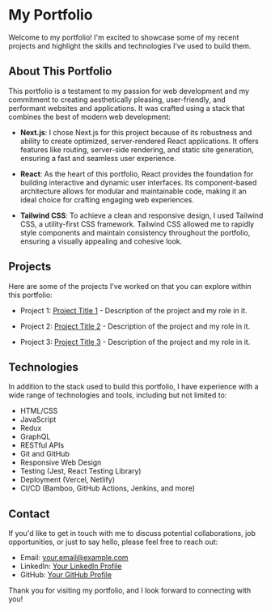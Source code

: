 # My Portfolio

Welcome to my portfolio! I'm excited to showcase some of my recent projects and highlight the skills and technologies I've used to build them.

## About This Portfolio

This portfolio is a testament to my passion for web development and my commitment to creating aesthetically pleasing, user-friendly, and performant websites and applications. It was crafted using a stack that combines the best of modern web development:

- **Next.js**: I chose Next.js for this project because of its robustness and ability to create optimized, server-rendered React applications. It offers features like routing, server-side rendering, and static site generation, ensuring a fast and seamless user experience.

- **React**: As the heart of this portfolio, React provides the foundation for building interactive and dynamic user interfaces. Its component-based architecture allows for modular and maintainable code, making it an ideal choice for crafting engaging web experiences.

- **Tailwind CSS**: To achieve a clean and responsive design, I used Tailwind CSS, a utility-first CSS framework. Tailwind CSS allowed me to rapidly style components and maintain consistency throughout the portfolio, ensuring a visually appealing and cohesive look.

## Projects

Here are some of the projects I've worked on that you can explore within this portfolio:

- Project 1: [Project Title 1](#) - Description of the project and my role in it.

- Project 2: [Project Title 2](#) - Description of the project and my role in it.

- Project 3: [Project Title 3](#) - Description of the project and my role in it.

## Technologies

In addition to the stack used to build this portfolio, I have experience with a wide range of technologies and tools, including but not limited to:

- HTML/CSS
- JavaScript
- Redux
- GraphQL
- RESTful APIs
- Git and GitHub
- Responsive Web Design
- Testing (Jest, React Testing Library)
- Deployment (Vercel, Netlify)
- CI/CD (Bamboo, GitHub Actions, Jenkins, and more)

## Contact

If you'd like to get in touch with me to discuss potential collaborations, job opportunities, or just to say hello, please feel free to reach out:

- Email: [your.email@example.com](mailto:your.email@example.com)
- LinkedIn: [Your LinkedIn Profile](https://www.linkedin.com/in/your-profile/)
- GitHub: [Your GitHub Profile](https://github.com/your-username)

Thank you for visiting my portfolio, and I look forward to connecting with you!
